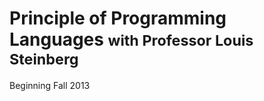 Principle of Programming Languages <small>with Professor Louis Steinberg</small>
================================================================================

<div class="lead text-center">Beginning Fall 2013</div>